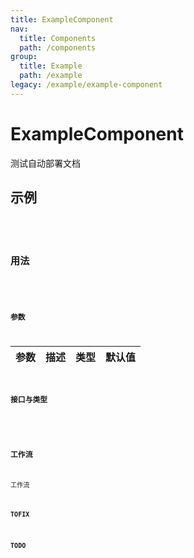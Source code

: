 ```yaml
---
title: ExampleComponent
nav:
  title: Components
  path: /components
group:
  title: Example
  path: /example
legacy: /example/example-component
---
```


# ExampleComponent
测试自动部署文档

## 示例

<code src="./demo/basic.tsx" />
<code src="./demo/second.tsx" />

## 用法

```ts

```

### 参数

| 参数 | 描述 | 类型 | 默认值 |
| -------- | ----------- | ---- | ------- |

### 接口与类型

```ts

```

### 工作流
工作流
#### TOFIX

#### TODO